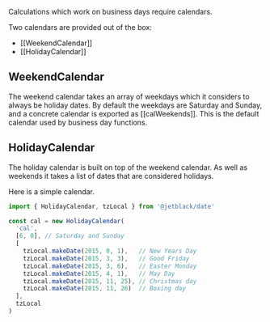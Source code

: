 Calculations which work on  business days require calendars.

Two calendars are provided out of the box:

* [[WeekendCalendar]]
* [[HolidayCalendar]]

## WeekendCalendar

The weekend calendar takes an array of weekdays which it considers to always be
holiday dates. By default the weekdays are Saturday and Sunday, and a concrete
calendar is exported as [[calWeekends]]. This is the default calendar used by
business day functions.

## HolidayCalendar

The holiday calendar is built on top of the weekend calendar. As well as weekends it takes a list of
dates that are considered holidays.

Here is a simple calendar.

```js
import { HolidayCalendar, tzLocal } from '@jetblack/date'

const cal = new HolidayCalendar(
  'cal',
  [6, 0], // Saturday and Sunday
  [
    tzLocal.makeDate(2015, 0, 1),   // New Years Day
    tzLocal.makeDate(2015, 3, 3),   // Good Friday
    tzLocal.makeDate(2015, 3, 6),   // Easter Monday
    tzLocal.makeDate(2015, 4, 1),   // May Day
    tzLocal.makeDate(2015, 11, 25), // Christmas day
    tzLocal.makeDate(2015, 11, 26)  // Boxing day
  ],
  tzLocal
)
```

